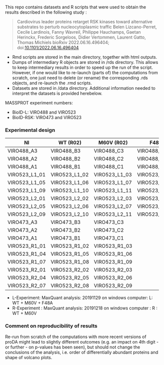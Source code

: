 This repo contains datasets and R scripts that were used to obtain the results described in the following study :

> Cardiovirus leader proteins retarget RSK kinases toward alternative substrates to perturb nucleocytoplasmic traffic
Belen Lizcano-Perret, Cecile Lardinois, Fanny Wavreil, Philippe Hauchamps, Gaetan Herinckx, Frederic Sorgeloos, Didier Vertommen, Laurent Gatto, Thomas Michiels bioRxiv 2022.06.16.496404; doi:[10.1101/2022.06.16.496404](https://doi.org/10.1101/2022.06.16.496404)


- Rmd scripts are stored in the main directory, together with html outputs. 
- Dumps of intermediary R objects are stored in /rds directory. This allows to keep intermediary results in order to speed up the run of the script. 
However, if one would like to re-launch (parts of) the computations from scratch, one just need to delete (or rename) the corresponding .rds objects, and re-launch the .rmd scripts.
- Datasets are stored in /data directory. Additional information needed to interpret the datasets is provided herebelow.

MASSPROT experiment numbers:
- BioID-L: VIRO488 and VIRO523
- BioID-RSK: VIRO473 and VIRO523

### Experimental design

| NI            | WT (R02)      | M60V (R02)    | F48A          | Replicate |   |
|---------------|---------------|---------------|---------------|-----------|---|
| VIRO488_A3    | VIRO488_B3    | VIRO488_C3    | VIRO488_D3    | 1         | L |
| VIRO488_A2    | VIRO488_B2    | VIRO488_C2    | VIRO488_D2    | 1         | L |
| VIRO488_A1    | VIRO488_B1    | VIRO488_C1    | VIRO488_D1    | 1         | L |
| VIRO523_L1_01 | VIRO523_L1_02 | VIRO523_L1_03 | VIRO523_L1_04 | 2         | L |
| VIRO523_L1_05 | VIRO523_L1_06 | VIRO523_L1_07 | VIRO523_L1_08 | 2         | L |
| VIRO523_L1_09 | VIRO523_L1_10 | VIRO523_L1_11 | VIRO523_L1_12 | 2         | L |
| VIRO523_L2_01 | VIRO523_L2_02 | VIRO523_L2_03 | VIRO523_L2_04 | 3         | L |
| VIRO523_L2_05 | VIRO523_L2_06 | VIRO523_L2_07 | VIRO523_L2_08 | 3         | L |
| VIRO523_L2_09 | VIRO523_L2_10 | VIRO523_L2_11 | VIRO523_L2_12 | 3         | L |
| VIRO473_A3    | VIRO473_B3    | VIRO473_C3    |               | 1         | R |
| VIRO473_A2    | VIRO473_B2    | VIRO473_C2    |               | 1         | R |
| VIRO473_A1    | VIRO473_B1    | VIRO473_C1    |               | 1         | R |
| VIRO523_R1_01 | VIRO523_R1_02 | VIRO523_R1_03 |               | 2         | R |
| VIRO523_R1_04 | VIRO523_R1_05 | VIRO523_R1_06 |               | 2         | R |
| VIRO523_R1_07 | VIRO523_R1_08 | VIRO523_R1_09 |               | 2         | R |
| VIRO523_R2_01 | VIRO523_R2_02 | VIRO523_R2_03 |               | 3         | R |
| VIRO523_R2_04 | VIRO523_R2_05 | VIRO523_R2_06 |               | 3         | R |
| VIRO523_R2_07 | VIRO523_R2_08 | VIRO523_R2_09 |               | 3         | R |

- L-Experiment: MaxQuant analysis: 20191129 on windows computer: L: WT + M60V + F48A
- R-Experiment : MaxQuant analysis: 20191218 on windows computer : R : WT + M60V

### Comment on reproducibility of results
Re-run from scratch of the computations with more recent versions of proDA might lead to slightly different outcomes (e.g. an impact on 4th digit - or further - on p-values has been seen), 
but should not change the conclusions of the analysis, i.e. order of differentially abundant proteins and shape of volcano plots.
